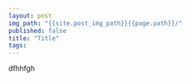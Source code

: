 ```yaml
---
layout: post
img_path: "{{site.post_img_path}}{{page.path}}/"
published: false
title: "Title"
tags:
---
```


dfhhfgh
